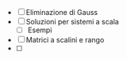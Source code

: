- [ ] Eliminazione di Gauss
- [ ] Soluzioni per sistemi a scala
	- [ ] Esempi
- [ ] Matrici a scalini e rango
- [ ] 